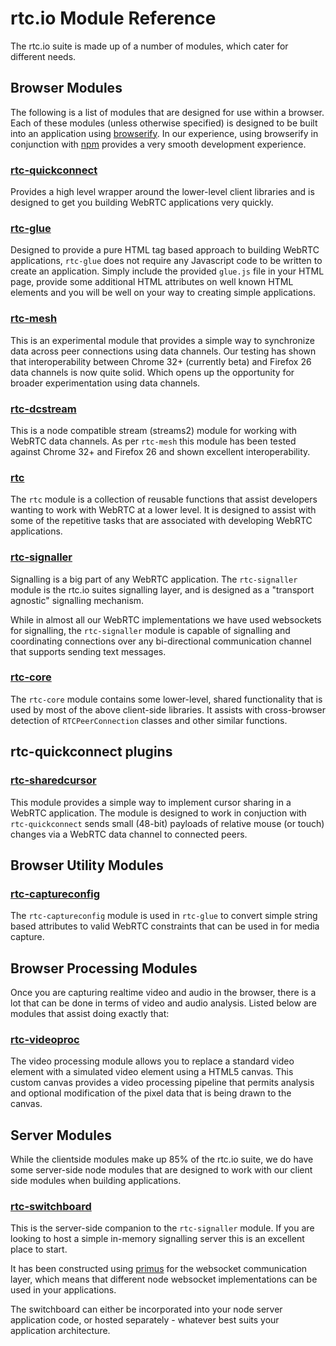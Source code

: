 # rtc.io Module Reference

The rtc.io suite is made up of a number of modules, which cater for different needs.

## Browser Modules

The following is a list of modules that are designed for use within a browser.  Each of these modules (unless otherwise specified) is designed to be built into an application using [browserify](http://browserify.org/). In our experience, using browserify in conjunction with [npm](https://npmjs.org/) provides a very smooth development experience.

### [rtc-quickconnect](/module-rtc-quickconnect.html)

Provides a high level wrapper around the lower-level client libraries and is designed to get you building WebRTC applications very quickly.

### [rtc-glue](/module-rtc-glue.html)

Designed to provide a pure HTML tag based approach to building WebRTC applications, `rtc-glue` does not require any Javascript code to be written to create an application.  Simply include the provided `glue.js` file in your HTML page, provide some additional HTML attributes on well known HTML elements and you will be well on your way to creating simple applications.

### [rtc-mesh](/module-rtc-mesh.html)

This is an experimental module that provides a simple way to synchronize data across peer connections using data channels.  Our testing has shown that interoperability between Chrome 32+ (currently beta) and Firefox 26 data channels is now quite solid.  Which opens up the opportunity for broader experimentation using data channels.

### [rtc-dcstream](/module-rtc-dcstream.html)

This is a node compatible stream (streams2) module for working with WebRTC data channels.  As per `rtc-mesh` this module has been tested against Chrome 32+ and Firefox 26 and shown excellent interoperability.

### [rtc](/module-rtc.html)

The `rtc` module is a collection of reusable functions that assist developers wanting to work with WebRTC at a lower level.  It is designed to assist with some of the repetitive tasks that are associated with developing WebRTC applications.

### [rtc-signaller](/module-rtc-signaller.html)

Signalling is a big part of any WebRTC application.  The `rtc-signaller` module is the rtc.io suites signalling layer, and is designed as a "transport agnostic" signalling mechanism.

While in almost all our WebRTC implementations we have used websockets for signalling, the `rtc-signaller` module is capable of signalling and coordinating connections over any bi-directional communication channel that supports sending text messages.

### [rtc-core](/module-rtc-core.html)

The `rtc-core` module contains some lower-level, shared functionality that is used by most of the above client-side libraries.  It assists with cross-browser detection of `RTCPeerConnection` classes and other similar functions.

## rtc-quickconnect plugins

### [rtc-sharedcursor](/module-rtc-sharedcursor.html)

This module provides a simple way to implement cursor sharing in a WebRTC application.
The module is designed to work in conjuction with `rtc-quickconnect` sends small (48-bit) payloads of relative
mouse (or touch) changes via a WebRTC data channel to connected peers.

## Browser Utility Modules

### [rtc-captureconfig](/module-rtc-captureconfig.html)

The `rtc-captureconfig` module is used in `rtc-glue` to convert simple string based attributes to valid WebRTC constraints that can be used in for media capture.

## Browser Processing Modules

Once you are capturing realtime video and audio in the browser, there is a lot that can be done in terms of video and audio analysis. Listed below are modules that assist doing exactly that:

### [rtc-videoproc](/module-rtc-videoproc.html)

The video processing module allows you to replace a standard video element with a simulated video element using a HTML5 canvas.  This custom canvas provides a video processing pipeline that permits analysis and optional modification of the pixel data that is being drawn to the canvas.

## Server Modules

While the clientside modules make up 85% of the rtc.io suite, we do have some server-side node modules that are designed to work with our client side modules when building applications.

### [rtc-switchboard](/module-rtc-switchboard.html)

This is the server-side companion to the `rtc-signaller` module.  If you are looking to host a simple in-memory signalling server this is an excellent place to start.

It has been constructed using [primus](https://github.com/primus/primus) for the websocket communication layer, which means that different node websocket implementations can be used in your applications.

The switchboard can either be incorporated into your node server application code, or hosted separately - whatever best suits your application architecture.